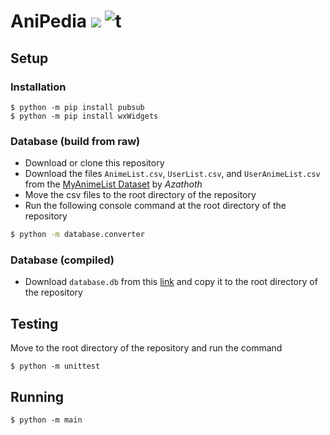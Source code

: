 # AniPedia [![](https://img.shields.io/badge/python-3.9+-blue.svg)](https://www.python.org/downloads/) ![t](https://img.shields.io/badge/status-unstable-red.svg)

## Setup

### Installation
```console
$ python -m pip install pubsub
$ python -m pip install wxWidgets
```

### Database (build from raw)
- Download or clone this repository
- Download the files `AnimeList.csv`, `UserList.csv`, and `UserAnimeList.csv` from the [MyAnimeList Dataset](https://www.kaggle.com/azathoth42/myanimelist) by *Azathoth*
- Move the csv files to the root directory of the repository
- Run the following console command at the root directory of the repository

```sh
$ python -m database.converter
```

### Database (compiled)
- Download `database.db` from this [link](https://mymailmapuaedu-my.sharepoint.com/:u:/g/personal/cpfornoles_mymail_mapua_edu_ph/EcJ1zt65JBlLobFzxfVljZQBJt4Mbi7wIJa6uGlr15jAFA?e=8oAD4d) and copy it to the root directory of the repository

## Testing
Move to the root directory of the repository and run the command
```console
$ python -m unittest
```

## Running
```console
$ python -m main
```
